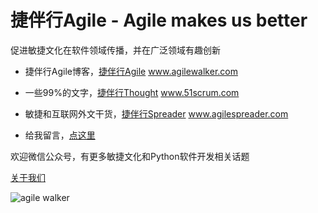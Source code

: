 # 捷伴行Agile - Agile makes us better
促进敏捷文化在软件领域传播，并在广泛领域有趣创新

- 捷伴行Agile博客，[捷伴行Agile](https://www.agilewalker.com/) www.agilewalker.com

- 一些99%的文字，[捷伴行Thought](http://www.51scrum.com/) www.51scrum.com

- 敏捷和互联网外文干货，[捷伴行Spreader](http://www.agilespreader.com/) www.agilespreader.com

- 给我留言，[点这里](https://www.agilewalker.com/reachme/)

欢迎微信公众号，有更多敏捷文化和Python软件开发相关话题

[关于我们](https://w.url.cn/s/AYZWI9D)

![agile walker](https://www.agilewalker.com/wp-content/uploads/2020/05/QR_Code_agilewalker.png)